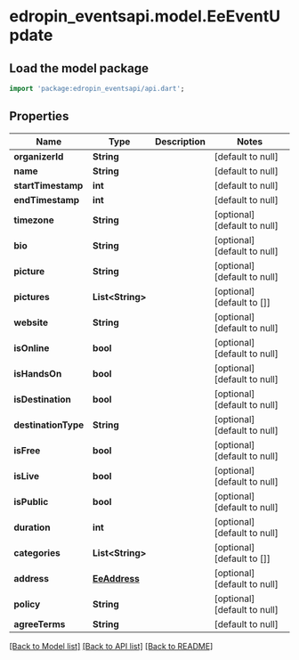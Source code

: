 # edropin_eventsapi.model.EeEventUpdate

## Load the model package
```dart
import 'package:edropin_eventsapi/api.dart';
```

## Properties
Name | Type | Description | Notes
------------ | ------------- | ------------- | -------------
**organizerId** | **String** |  | [default to null]
**name** | **String** |  | [default to null]
**startTimestamp** | **int** |  | [default to null]
**endTimestamp** | **int** |  | [default to null]
**timezone** | **String** |  | [optional] [default to null]
**bio** | **String** |  | [optional] [default to null]
**picture** | **String** |  | [optional] [default to null]
**pictures** | **List&lt;String&gt;** |  | [optional] [default to []]
**website** | **String** |  | [optional] [default to null]
**isOnline** | **bool** |  | [optional] [default to null]
**isHandsOn** | **bool** |  | [optional] [default to null]
**isDestination** | **bool** |  | [optional] [default to null]
**destinationType** | **String** |  | [optional] [default to null]
**isFree** | **bool** |  | [optional] [default to null]
**isLive** | **bool** |  | [optional] [default to null]
**isPublic** | **bool** |  | [optional] [default to null]
**duration** | **int** |  | [optional] [default to null]
**categories** | **List&lt;String&gt;** |  | [optional] [default to []]
**address** | [**EeAddress**](EeAddress.md) |  | [optional] [default to null]
**policy** | **String** |  | [optional] [default to null]
**agreeTerms** | **String** |  | [default to null]

[[Back to Model list]](../README.md#documentation-for-models) [[Back to API list]](../README.md#documentation-for-api-endpoints) [[Back to README]](../README.md)


